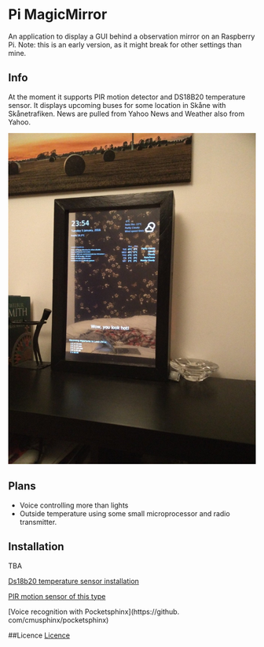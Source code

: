 Pi MagicMirror
=======
An application to display a GUI behind a observation mirror on an Raspberry Pi. Note: this is an early version, as it might break for other settings than mine.

## Info
At the moment it supports PIR motion detector and DS18B20 temperature sensor.
It displays upcoming buses for some location in Skåne with Skånetrafiken. 
News are pulled from Yahoo News and Weather also from Yahoo.

![Mirror](pics/mirror.jpg)


## Plans
- Voice controlling more than lights
- Outside temperature using some small microprocessor and radio transmitter.
## Installation
TBA

[Ds18b20 temperature sensor installation](https://learn.adafruit.com/adafruits-raspberry-pi-lesson-11-ds18b20-temperature-sensing/hardware)

[PIR motion sensor of this type](https://learn.adafruit.com/pir-passive-infrared-proximity-motion-sensor)

[Voice recognition with Pocketsphinx](https://github. com/cmusphinx/pocketsphinx)


##Licence
[Licence](http://www.apache.org/licenses/LICENSE-2.0)